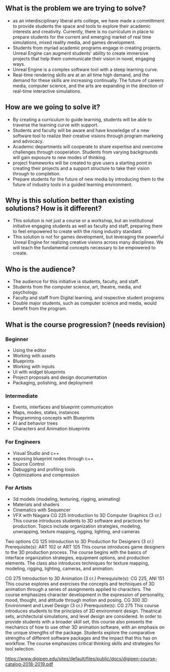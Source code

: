 ## What is the problem we are trying to solve?
- as an interdisciplinary liberal arts college, we have made a committment to provide students the space and tools to explore their academic interests and creativity. Currently, there is no curriculum in place to prepare students for the current and emerging market of real time simulations, mixed reality media, and games development.
- Students from myriad academic programs engage in creating projects. Unreal Engine can augment students' ability to create immersive projects that help them communicate their vision in novel, engaging ways. 
- Unreal Engine is a complex software tool with a steep learning curve. 
- Real-time rendering skills are at an all time high demand, and the demand for these skills are increasing continually. The future of careers media, computer science, and the arts are expanding in the direction of real-time interactive simulations.

## How are we going to solve it?
- By creating a curriculum to guide learning, students will be able to traverse the learning curve with support.
- Students and faculty will be aware and have knowledge of a new software tool to realize their creative visions through program markeing and advocacy.
- Academic departments will cooperate to share expertise and overcome challenges through cooperation. Students from varying backgrounds will gain exposure to new modes of thinking.
- project frameworks will be created to give users a starting point in creating their projects and a support structure to take their vision through to completion.
- Prepare students for the future of new media by introducing them to the future of industry tools in a guided learning environment.

## Why is this solution better than existing solutions? How is it different?
- This solution is not just a course or a workshop, but an institutional initiative engaging students as well as faculty and staff, preparing them to feel empowered to create with the rising industry standard.
- This solution is not for games development, but leveraging the powerful Unreal Engine for realizing creative visions across many disciplines. We will teach the fundamental concepts necessary to be empowered to create.

## Who is the audience?
- The audience for this initiative is students, faculty, and staff.
- Students from the computer science, art, theatre, media, and psychology.
- Faculty and staff from Digital learning, and respective student programs
- Double major students, such as computer science and media, would benefit from the program.

## What is the course progression? (needs revision)
### Beginner
- Using the editor
- Working with assets
- Blueprints
- Working with inputs
- UI with widget blueprints
- Project proposals and design documentation
- Packaging, polishing, and deployment
### Intermediate
- Events, interfaces and blueprint communication
- Maps, modes, states, instances
- Programming concepts with Blueprints
- AI and behavior trees
- Characters and Animation blueprints
### For Engineers
- Visual Studio and c++
- exposing blueprint nodes through c++
- Source Control
- Debugging and profiling tools
- Optimizations and compression
### For Artists
- 3d models (modeling, texturing, rigging, animating)
- Materials and shaders
- Cinematics with Sequencer
- VFX with Niagara
CG 225 Introduction to 3D Computer Graphics (3 cr.)
This course introduces students to 3D software and practices
for production. Topics include organization strategies, modeling,
unwrapping, texture mapping, rigging, lighting, and cameras




Two options
CG 125 Introduction to 3D Production for Designers (3 cr.)
Prerequisite(s): ART 102 or ART 105
This course introduces game designers to the 3D production
process. The course begins with the basics of interface
organization strategies, equipment options, and production
elements. The class also introduces techniques for texture
mapping, modeling, rigging, lighting, cameras, and animation.


CG 275 Introduction to 3D Animation (3 cr.)
Prerequisite(s): CG 225, ANI 151
This course explores and exercises the concepts and
techniques of 3D animation through a series of assignments
applied to characters. The course emphasizes character
development in the expression of personality, mood, thought,
and attitude through motion and posing.
CG 300 3D Environment and Level Design (3 cr.)
Prerequisite(s): CG 275
This course introduces students to the principles of 3D
environment design. Theatrical sets, architectural simulations,
and level design are considered. In order to provide students
with a broader skill set, this course also presents the mechanics
of how to use other 3D animation software, with an emphasis
on the unique strengths of the package. Students explore the
comparative strengths of different software packages and the
impact that this has on workflow. The course emphasizes critical
thinking skills and strategies for tool selection.

https://www.digipen.edu/sites/default/files/public/docs/digipen-course-catalog-2018-2019.pdf
